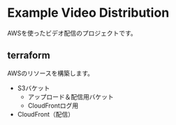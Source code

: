 # Example Video Distribution

AWSを使ったビデオ配信のプロジェクトです。

## terraform

AWSのリソースを構築します。

- S3バケット
  - アップロード＆配信用バケット
  - CloudFrontログ用
- CloudFront（配信）

